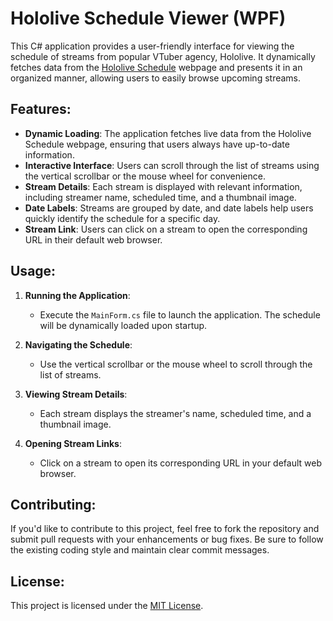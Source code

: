 # Hololive Schedule Viewer (WPF)

This C# application provides a user-friendly interface for viewing the schedule of streams from popular VTuber agency, Hololive. It dynamically fetches data from the [Hololive Schedule](https://schedule.hololive.tv/lives) webpage and presents it in an organized manner, allowing users to easily browse upcoming streams.

## Features:

- **Dynamic Loading**: The application fetches live data from the Hololive Schedule webpage, ensuring that users always have up-to-date information.
- **Interactive Interface**: Users can scroll through the list of streams using the vertical scrollbar or the mouse wheel for convenience.
- **Stream Details**: Each stream is displayed with relevant information, including streamer name, scheduled time, and a thumbnail image.
- **Date Labels**: Streams are grouped by date, and date labels help users quickly identify the schedule for a specific day.
- **Stream Link**: Users can click on a stream to open the corresponding URL in their default web browser.

## Usage:

1. **Running the Application**:
   - Execute the `MainForm.cs` file to launch the application. The schedule will be dynamically loaded upon startup.

2. **Navigating the Schedule**:
   - Use the vertical scrollbar or the mouse wheel to scroll through the list of streams.

3. **Viewing Stream Details**:
   - Each stream displays the streamer's name, scheduled time, and a thumbnail image.

4. **Opening Stream Links**:
   - Click on a stream to open its corresponding URL in your default web browser.

## Contributing:

If you'd like to contribute to this project, feel free to fork the repository and submit pull requests with your enhancements or bug fixes. Be sure to follow the existing coding style and maintain clear commit messages.

## License:

This project is licensed under the [MIT License](LICENSE).
